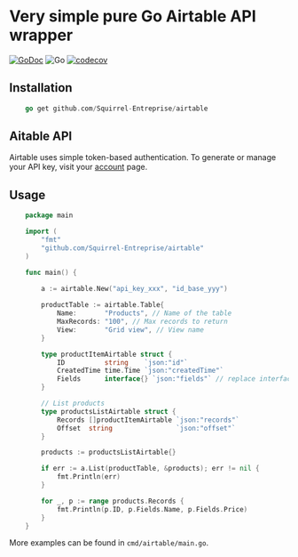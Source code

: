Very simple pure Go Airtable API wrapper
================

[![GoDoc](https://godoc.org/github.com/Squirrel-Entreprise/airtable?status.svg)](https://pkg.go.dev/github.com/Squirrel-Entreprise/airtable)
![Go](https://github.com/Squirrel-Entreprise/airtable/workflows/Go/badge.svg)
[![codecov](https://codecov.io/gh/Squirrel-Entreprise/airtable/branch/main/graph/badge.svg)](https://codecov.io/gh/Squirrel-Entreprise/airtable)

## Installation

```go
    go get github.com/Squirrel-Entreprise/airtable
```

## Aitable API

Airtable uses simple token-based authentication. To generate or manage your API key, visit your [account](https://airtable.com/account) page.

## Usage

```go
    package main

    import (
        "fmt"
        "github.com/Squirrel-Entreprise/airtable"
    )

    func main() {
        
        a := airtable.New("api_key_xxx", "id_base_yyy")

        productTable := airtable.Table{
            Name:       "Products", // Name of the table
            MaxRecords: "100", // Max records to return
            View:       "Grid view", // View name
        }

        type productItemAirtable struct {
            ID          string    `json:"id"`
            CreatedTime time.Time `json:"createdTime"`
            Fields      interface{} `json:"fields"` // replace interface{} with your struct
        }

        // List products
        type productsListAirtable struct {
            Records []productItemAirtable `json:"records"`
            Offset  string                `json:"offset"`
        }

        products := productsListAirtable{}

        if err := a.List(productTable, &products); err != nil {
            fmt.Println(err)
        }

        for _, p := range products.Records {
            fmt.Println(p.ID, p.Fields.Name, p.Fields.Price)
        }
    }
```

More examples can be found in `cmd/airtable/main.go`.